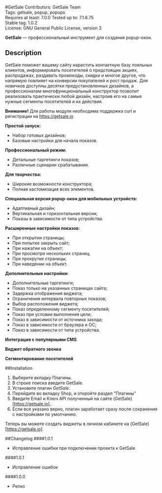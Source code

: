 #GetSale
Contributors: GetSale Team  
Tags: getsale, popup, popups  
Requires at least: 7.0.0
Tested up to: 7.1.6.75  
Stable tag: 1.0.2  
License: GNU General Public License, version 3  

**GetSale** &mdash; профессиональный инструмент для создания popup-окон.

## Description

GetSale поможет вашему сайту нарастить контактную базу лояльных клиентов, информировать посетителей о предстоящих акциях, распродажах, раздавать промокоды, скидки и многое другое, что напрямую повлияет на конверсии покупателей и рост продаж. Для новичков доступны десятки предустановленных дизайнов, а профессионалам многофункциональный конструктор позволит реализовать практически любой дизайн, настроив его на самые нужные сегменты посетителей и их действия.

**Внимание!** Для работы модуля необходима поддержка curl и регистрации на https://getsale.io

**Простой запуск:**

- Набор готовых дизайнов;
- Базовые настройки для начала показов.

**Профессиональный режим:**

- Детальные таргетинги показов;
- Различные сценарии срабатывания.

**Для творчества:**

- Широкие возможности конструктора;
- Полная кастомизация всех элементов.

**Специальная версия popup-окон для мобильных устройств:**

- Адаптивный дизайн;
- Вертикальная и горизонтальная версии;
- Показы в зависимости от типа устройства.

**Расширенные настройки показов:**

- При открытии страницы;
- При попытке закрыть сайт;
- При нажатии на объект;
- При просмотре нескольких страниц;
- При прокрутке страницы;
- При наведении на объект.

**Дополнительные настройки:**

- Дополнительные таргетинги;
- Показ только на указанных страницах сайта;
- Задержка отображения виджета;
- Ограничения интервала повторных показов;
- Выбор расположения виджета;
- Показ определенному сегменту посетителей;
- Показ при условии выполнения цели;
- Показ в зависимости от источника захода;
- Показ в зависимости от браузера и ОС;
- Показ в зависимости от типа устройства.

**Интеграция с популярными CMS**

**Виджет обратного звонка**

**Сегментирование посетителей**

##Installation
1. Выберите вкладку Плагины.
2. В строке поиска введите GetSale.
3. Установите плагин *GetSale*.
4. Перейдите во вкладку Shop, и откройте раздел "Плагины"
5. Введите Еmail и Ключ API полученный на сайте (GetSale)[https://getsale.io],.
6. Если все указано верно, плагин заработает сразу после сохранения с настройками по умолчанию.

Теперь вы можете создать виджеты в личном кабинете на (GetSale)[https://getsale.io].

##Changelog
####1.0.1
* Исправление ошибки при подключении проекта к GetSale

####1.0.1
* Исправление ошибок

####1.0.0
* Релиз

